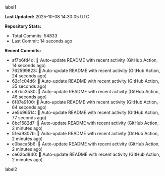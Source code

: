 
label1 
<!-- ACTIVITY_START -->
**Last Updated:** 2025-10-08 14:30:05 UTC

**Repository Stats:**
- Total Commits: 54833
- Last Commit: 14 seconds ago

**Recent Commits:**
- af7b6fd4d: 🤖 Auto-update README with recent activity (GitHub Action, 14 seconds ago)
- 762599823: 🤖 Auto-update README with recent activity (GitHub Action, 24 seconds ago)
- 62c1c04d6: 🤖 Auto-update README with recent activity (GitHub Action, 35 seconds ago)
- c87bc3530: 🤖 Auto-update README with recent activity (GitHub Action, 46 seconds ago)
- 6f87e9100: 🤖 Auto-update README with recent activity (GitHub Action, 64 seconds ago)
- ae5b96514: 🤖 Auto-update README with recent activity (GitHub Action, 77 seconds ago)
- 8bc1582d7: 🤖 Auto-update README with recent activity (GitHub Action, 2 minutes ago)
- 51ea9307b: 🤖 Auto-update README with recent activity (GitHub Action, 2 minutes ago)
- e0baca5b6: 🤖 Auto-update README with recent activity (GitHub Action, 2 minutes ago)
- ce62bd840: 🤖 Auto-update README with recent activity (GitHub Action, 2 minutes ago)
<!-- ACTIVITY_END -->

label2
